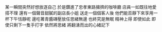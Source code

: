  某一瞬間突然好想放逐自己 於是鑽進了忠孝東路擁擠的咖啡廳
 店員一如既往地愛搭不理 還有一個聲音甜膩的副店長小姐
 送走一個個客人後 他們能否靜下來享用一杯下午恬靜呢
邊吃著青醬磚壓放任思緒無邊 也終究是無眠
精神上得
即使如此 即使只剩下一隻手打字
依然將思緒 將翻湧而出的心緒記下
